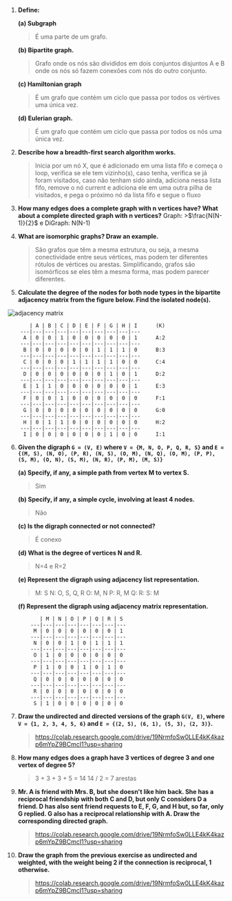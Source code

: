 
1. **Define:**

	**(a) Subgraph**
	> É uma parte de um grafo.

	**(b) Bipartite graph.**
	>	Grafo onde os nós são divididos em dois conjuntos disjuntos A e B onde os nós só fazem conexões com nós do outro conjunto.

	**(c) Hamiltonian graph**
	>É um grafo que contém um ciclo que passa por todos os vértives uma única vez.
	
	**(d) Eulerian graph.**
	>É um grafo que contém um ciclo que passa por todos os nós uma única vez.

2. **Describe how a breadth-first search algorithm works.**
	>Inicia por um nó X, que é adicionado em uma lista fifo e começa o loop, verifica se ele tem vizinho(s), caso tenha, verifica se já foram visitados, caso não tenham sido ainda, adiciona nessa lista fifo, remove o nó current e adiciona ele em uma outra pilha de visitados, e pega o próximo nó da lista fifo e segue o fluxo

3. **How many edges does a complete graph with n vertices have? What about a complete directed graph with n vertices?**
	Graph: >$\frac{N(N-1)}{2}$ e DiGraph: N(N-1) 


4. **What are isomorphic graphs? Draw an example.**
	>São grafos que têm a mesma estrutura, ou seja, a mesma conectividade entre seus vértices, mas podem ter diferentes rótulos de vértices ou arestas. Simplificando, grafos são isomórficos se eles têm a mesma forma, mas podem parecer diferentes.

5. **Calculate the degree of the nodes for both node types in the bipartite adjacency matrix from the figure below. Find the isolated node(s).**

![adjacency matrix](./img/matrix01.png)
>
		   | A | B | C | D | E | F | G | H | I		(K)
		---|---|---|---|---|---|---|---|---|---
		 A | 0 | 0 | 1 | 0 | 0 | 0 | 0 | 0 | 1		A:2
		---|---|---|---|---|---|---|---|---|---
		 B | 0 | 0 | 0 | 0 | 0 | 1 | 1 | 1 | 0		B:3
		---|---|---|---|---|---|---|---|---|---
		 C | 0 | 0 | 0 | 1 | 1 | 1 | 1 | 0 | 0		C:4
		---|---|---|---|---|---|---|---|---|---
		 D | 0 | 0 | 0 | 0 | 0 | 0 | 1 | 0 | 1		D:2
		---|---|---|---|---|---|---|---|---|---
		 E | 1 | 1 | 0 | 0 | 0 | 0 | 0 | 0 | 1		E:3
		---|---|---|---|---|---|---|---|---|---
		 F | 0 | 0 | 1 | 0 | 0 | 0 | 0 | 0 | 0		F:1
		---|---|---|---|---|---|---|---|---|---
		 G | 0 | 0 | 0 | 0 | 0 | 0 | 0 | 0 | 0		G:0
		---|---|---|---|---|---|---|---|---|---
		 H | 0 | 1 | 1 | 0 | 0 | 0 | 0 | 0 | 0		H:2
		---|---|---|---|---|---|---|---|---|---
		 I | 0 | 0 | 0 | 0 | 0 | 0 | 1 | 0 | 0		I:1


6. **Given the digraph `G = (V, E)` where `V = {M, N, O, P, Q, R, S}` and
 `E ={(M, S), (N, O), (P, R), (N, S), (O, M), (N, Q), (O, M), (P, P), (S, M), (O, N), (S, M), (N, R), (P, M), (M, S)}`**

	**(a) Specify, if any, a simple path from vertex M to vertex S.**
	>Sim

	**(b) Specify, if any, a simple cycle, involving at least 4 nodes.**
	>Não

	**(c) Is the digraph connected or not connected?**
	>É conexo
	
	**(d) What is the degree of vertices N and R.**
	>N=4 e R=2

	**(e) Represent the digraph using adjacency list representation.**
	>M: S
		N: O, S, Q, R
		O: M, N
		P: R, M
		Q:
		R:
		S: M

	**(f) Represent the digraph using adjacency matrix representation.**
	```
		   | M | N | O | P | Q | R | S 
		---|---|---|---|---|---|---|---
		 M | 0 | 0 | 0 | 0 | 0 | 0 | 1
		---|---|---|---|---|---|---|---
		 N | 0 | 0 | 1 | 0 | 1 | 1 | 1
		---|---|---|---|---|---|---|---
		 O | 1 | 0 | 0 | 0 | 0 | 0 | 0
		---|---|---|---|---|---|---|---
		 P | 1 | 0 | 0 | 1 | 0 | 1 | 0
		---|---|---|---|---|---|---|---
		 Q | 0 | 0 | 0 | 0 | 0 | 0 | 0
		---|---|---|---|---|---|---|---
		 R | 0 | 0 | 0 | 0 | 0 | 0 | 0
		---|---|---|---|---|---|---|---
		 S | 1 | 0 | 0 | 0 | 0 | 0 | 0
	```

7. **Draw the undirected and directed versions of the graph `G(V, E)`, where `V = {1, 2, 3, 4, 5, 6}` and `E = {(2, 5), (6, 1), (5, 3), (2, 3)}`.**
	>https://colab.research.google.com/drive/19NrmfoSw0LLE4kK4kazp6mYpZ9BCmcI1?usp=sharing

8. **How many edges does a graph have 3 vertices of degree 3 and one vertex of degree 5?**
	>3 + 3 + 3 + 5 = 14
14 / 2 = 7 arestas

9. **Mr. A is friend with Mrs. B, but she doesn't like him back. She has a reciprocal friendship with both C and D, but only C considers D a friend. D has also sent friend requests to E, F, G, and H but, so far, only G replied. G also has a reciprocal relationship with A. Draw the corresponding directed graph.**
	>https://colab.research.google.com/drive/19NrmfoSw0LLE4kK4kazp6mYpZ9BCmcI1?usp=sharing

10. **Draw the graph from the previous exercise as undirected and weighted, with the weight being 2 if the connection is reciprocal, 1 otherwise.**
	>https://colab.research.google.com/drive/19NrmfoSw0LLE4kK4kazp6mYpZ9BCmcI1?usp=sharing
